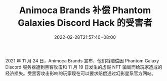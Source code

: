 ﻿---
title: "Animoca Brands 补偿 Phantom Galaxies Discord Hack 的受害者"
date: 2022-02-28T21:57:40+08:00
lastmod: 2022-02-28T16:45:40+08:00
draft: false
authors: ["Heather"]
description: "2021 年 11 月 24 日，Animoca Brands 宣布，他们将赔偿因 Phantom Galaxy Discord 服务器遭到黑客攻击和 11 月 19 日发生的虚假 NFT 骗局而给玩家造成的经济损失。受黑客攻击影响的玩家现在可以要求赔偿通过幻影星系官方网站。"
featuredImage: "animoca-brands-to-compensate-victims-of-the-phantom-galaxies-discord-hack.jpg"
tags: ["Virtual World","虚拟世界","Play to Earn"]
categories: ["news"]
news: ["虚拟世界"]
weight: 
lightgallery: true
pinned: false
recommend: false
recommend1: false
---

2021 年 11 月 24 日，Animoca Brands 宣布，他们将赔偿因 Phantom Galaxy Discord 服务器遭到黑客攻击和 11 月 19 日发生的虚假 NFT 骗局而给玩家造成的经济损失。受黑客攻击影响的玩家现在可以要求赔偿通过幻影星系官方网站。

<!--more-->

